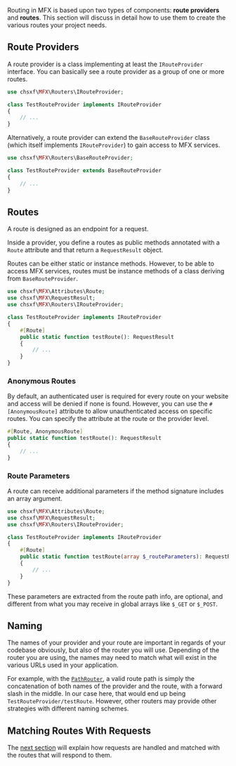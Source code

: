 Routing in MFX is based upon two types of components: **route providers** and **routes**. This section will discuss in detail how to use them to create the various routes your project needs.

## Route Providers

A route provider is a class implementing at least the `IRouteProvider` interface. You can basically see a route provider as a group of one or more routes.

```php
use chsxf\MFX\Routers\IRouteProvider;

class TestRouteProvider implements IRouteProvider
{
    // ...
}
```

Alternatively, a route provider can extend the `BaseRouteProvider` class (which itself implements `IRouteProvider`) to gain access to MFX services.

```php
use chsxf\MFX\Routers\BaseRouteProvider;

class TestRouteProvider extends BaseRouteProvider
{
    // ...
}
```

## Routes

A route is designed as an endpoint for a request.

Inside a provider, you define a routes as public methods annotated with a `Route` attribute and that return a `RequestResult` object.

Routes can be either static or instance methods. However, to be able to access MFX services, routes must be instance methods of a class deriving from `BaseRouteProvider`.

```php
use chsxf\MFX\Attributes\Route;
use chsxf\MFX\RequestResult;
use chsxf\MFX\Routers\IRouteProvider;

class TestRouteProvider implements IRouteProvider
{
    #[Route]
    public static function testRoute(): RequestResult
    {
        // ...
    }
}
```

### Anonymous Routes

By default, an authenticated user is required for every route on your website and access will be denied if none is found. However, you can use the `#[AnonymousRoute]` attribute to allow unauthenticated access on specific routes. You can specify the attribute at the route or the provider level.

```php
#[Route, AnonymousRoute]
public static function testRoute(): RequestResult
{
    // ...
}
```

### Route Parameters

A route can receive additional parameters if the method signature includes an array argument.

```php
use chsxf\MFX\Attributes\Route;
use chsxf\MFX\RequestResult;
use chsxf\MFX\Routers\IRouteProvider;

class TestRouteProvider implements IRouteProvider
{
    #[Route]
    public static function testRoute(array $_routeParameters): RequestResult
    {
        // ...
    }
}
```

These parameters are extracted from the route path info, are optional, and different from what you may receive in global arrays like `$_GET` or `$_POST`.

## Naming

The names of your provider and your route are important in regards of your codebase obviously, but also of the router you will use. Depending of the router you are using, the names may need to match what will exist in the various URLs used in your application.

For example, with the [`PathRouter`](API-Routers-PathRouter), a valid route path is simply the concatenation of both names of the provider and the route, with a forward slash in the middle. In our case here, that would end up being `TestRouteProvider/testRoute`. However, other routers may provide other strategies with different naming schemes.

## Matching Routes With Requests

The [next section](Lifecycle-of-a-Request) will explain how requests are handled and matched with the routes that will respond to them.
